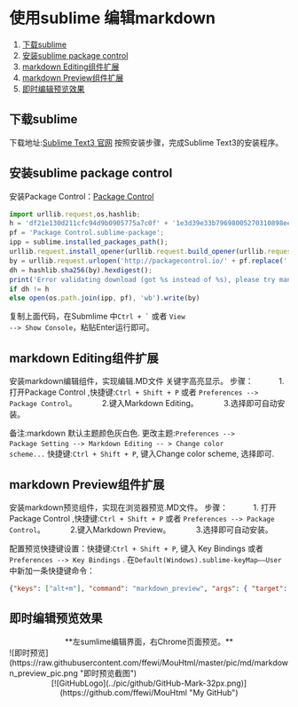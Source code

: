# 使用sublime 编辑markdown
1. [下载sublime](#down_sublime)
2. [安装sublime package control](#install_package_control)
3. [markdown Editing组件扩展](#expand_editing)
4. [markdown Preview组件扩展](#expand_preview)
5. [即时编辑预览效果](#ontime_editor_preview)

## <span id = "down_sublime">下载sublime</span>
下载地址:<a href="http://www.sublimetext.com" target="_blank" title="Sublime Text3 官网">Sublime Text3 官网</a>
按照安装步骤，完成Sublime Text3的安装程序。

## <span id = "install_package_control">安装sublime package control</span>
安装Package Control：<a href="https://packagecontrol.io/installation" target="_blank" title="Package Control">Package Control</a>

```javascript
import urllib.request,os,hashlib;
h = 'df21e130d211cfc94d9b0905775a7c0f' + '1e3d39e33b79698005270310898eea76';
pf = 'Package Control.sublime-package';
ipp = sublime.installed_packages_path();
urllib.request.install_opener(urllib.request.build_opener(urllib.request.ProxyHandler()));
by = urllib.request.urlopen('http://packagecontrol.io/' + pf.replace(' ', '%20')).read();
dh = hashlib.sha256(by).hexdigest();
print('Error validating download (got %s instead of %s), please try manual install' % (dh, h)) 
if dh != h
else open(os.path.join(ipp, pf), 'wb').write(by)
```
复制上面代码，在Submlime 中<code>Ctrl + `</code> 或者 <code>View --> Show Console</code>，粘贴Enter运行即可。

## <span id = "expand_editing">markdown Editing组件扩展</span>
安装markdown编辑组件，实现编辑.MD文件 关键字高亮显示。
步骤：
&emsp;&emsp;&emsp;1. 打开Package Control ,快捷键:<code>Ctrl + Shift + P</code> 或者  <code>Preferences --> Package Control</code>。
&emsp;&emsp;&emsp;2.键入Markdown Editing。
&emsp;&emsp;&emsp;3.选择即可自动安装。
    
备注:markdown 默认主题颜色灰白色.
更改主题:<code>Preferences --> Package Setting --> Markdown Editing -- > Change color scheme...</code>
快捷键:<code>Ctrl + Shift + P</code>, 键入Change color scheme, 选择即可.


## <span id = "expand_preview">markdown Preview组件扩展</span>
安装markdown预览组件，实现在浏览器预览.MD文件。
步骤：
&emsp;&emsp;&emsp;1. 打开Package Control ,快捷键:<code>Ctrl + Shift + P</code> 或者  <code>Preferences --> Package Control</code>。
&emsp;&emsp;&emsp;2.键入Markdown Preview。
&emsp;&emsp;&emsp;3.选择即可自动安装。

配置预览快捷键设置：快捷键:<code>Ctrl + Shift + P</code>, 键入 Key Bindings 或者 <code>Preferences --> Key Bindings</code> .
在```Default(Windows).sublime-keyMap——User```中新加一条快捷键命令：
```json 
{"keys": ["alt+m"], "command": "markdown_preview", "args": { "target": "browser"}} 
```


## <span id = "install_package_control">即时编辑预览效果</span>
<center>**左sumlime编辑界面，右Chrome页面预览。**</center>
![即时预览](https://raw.githubusercontent.com/ffewi/MouHtml/master/pic/md/markdown_preview_pic.png "即时预览截图")


<!-- 语言代码高亮js片段 -->
<link rel="stylesheet" href="../css/light.css">
<script src="../js/light.min.js"></script>
<script type="text/javascript" >hljs.initHighlightingOnLoad();</script>

<center>[![GitHubLogo](../pic/github/GitHub-Mark-32px.png)](https://github.com/ffewi/MouHtml "My GitHub")</center>

